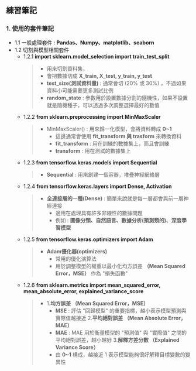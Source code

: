 ## 練習筆記
### 1. 使用的套件筆記
  * 1.1 一般處理套件 : **Pandas、Numpy、matplotlib、seaborn**
  * 1.2 切割與模型相關套件
     * 1.2.1 **import sklearn.model_selection import train_test_split**
        > * 用來切割資料集，
         > * 會把數據切成 **X_train, X_test, y_train, y_test**
          > * **test_size(測試資料量)** : 通常會切 (20% 或 30%) ，不過如果資料小可能需要更多測試比例
          > * **random_state** : 參數用於設置數據分割的隨機性，如果不設置就是隨機種子，可以透過多次調整選擇最好的數值
     * 1.2.2 **from sklearn.preprocessing import MinMaxScaler**
        > * MinMaxScaler() : 用來歸一化模型，會將資料轉成 **0~1**
        >   * 這邊通常會使用 **fit_transform 與 trasform** 來轉換資料
        >   * **fit_transform** : 用在訓練的數據集上，而且會訓練
        >   * **transform** : 用在測試的數據集上
     * 1.2.3 **from tensorflow.keras.models import Sequential**
        > * **Sequential** : 用來創建一個容器，堆疊神經網絡層
     * 1.2.4 **from tensorflow.keras.layers import Dense, Activation**
        > * **全連接層的一種(Dense)** : 簡單來說就是每一層都會與前一層神經連接
        >   * 適用在處理具有許多非線性的數據問題
        >   * 例如 : **圖像分類、自然語言、數據分析(預測類的)、深度學習模型**
        >   
     * 1.2.5 **from tensorflow.keras.optimizers import Adam**
        > * **Adam優化器(optimizers)**
        >   * 常用的優化演算法
        >   * 用於調整模型的權重以最小化均方誤差 **（Mean Squared Error，MSE）** 作為 "損失函數"
        >     
     * 1.2.6 **from sklearn.metrics import mean_squared_error, mean_absolute_error, explained_variance_score**
        > * 1.**均方誤差 （Mean Squared Error，MSE）**
        >   * **MSE** : 評估 "回歸模型" 的重要指標，越小表示模型預測與實際值越接近
        > 2.**平均絕對誤差 （Mean Absolute Error，MAE）**
        >   * **MAE** : MAE 用於衡量模型的 "預測值" 與 "實際值" 之間的平均絕對誤差，越小越好
        > 3.**解釋方差分數 （Explained Variance Score）**
        >   * 由 **0~1** 構成，越接近 1 表示模型能夠很好解釋目標變數的變異性
